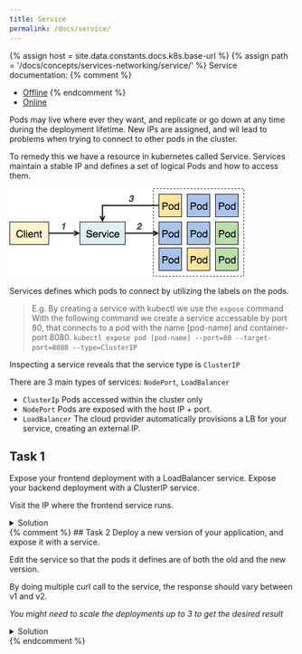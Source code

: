 ```yaml
---
title: Service
permalink: /docs/service/
---
```

{% assign host = site.data.constants.docs.k8s.base-url %}
{% assign path = '/docs/concepts/services-networking/service/' %}
Service documentation:
{% comment %}
* [Offline]({{host.offline}}{{path}})
{% endcomment %}
* [Online]({{host.online}}{{path}})

Pods may live where ever they want, and replicate or go down at any time during the deployment lifetime. New IPs are assigned, and wil lead to problems when trying to connect to other pods in the cluster.

To remedy this we have a resource in kubernetes called Service.
Services maintain a stable IP and defines a set of logical Pods and how to access them.

![text](../../img/k8s-service-pod-access.jpg)

Services defines which pods to connect by utilizing the labels on the pods.

> E.g. By creating a service with kubectl we use the `expose` command
With the following command we create a service accessable by port 80,
that connects to a pod with the name [pod-name] and container-port 8080.
`kubectl expose pod [pod-name] --port=80 --target-port=8080 --type=ClusterIP`

Inspecting a service reveals that the service type is `ClusterIP`

There are 3 main types of services: `NodePort`, `LoadBalancer`
- `ClusterIp` Pods accessed within the cluster only
- `NodePort` Pods are exposed with the host IP + port.
- `LoadBalancer` The cloud provider automatically provisions a LB for your service, creating an external IP.


## Task 1

Expose your frontend deployment with a LoadBalancer service.
Expose your backend deployment with a ClusterIP service.

Visit the IP where the frontend service runs.

<details>
 <summary>Solution</summary>
 <div markdown="1">

### Solution 1: Exposing a pod with service

- `kubectl expose deployment ez-frontend --port 80 --target-port 8080 --type LoadBalancer`
- `kubectl get svc` # Note the EXTERNAL-IP
- Paste the ip into a browser and some response should appear once the loadbalancer is created.
 </div>
</details>
{% comment %}
## Task 2
Deploy a new version of your application, and expose it with a service.

Edit the service so that the pods it defines are of both the old and the new version.

By doing multiple curl call to the service, the response should vary between v1 and v2.

*You might need to scale the deployments up to 3 to get the desired result*

<details>
 <summary>Solution</summary>
 <div markdown="1">

### Solution 2: versioning

- Change the deployment name and version.
- `kubectl apply -f deployment.yaml` to deploy the new version
- `kubectl expose [pod-name] ... ` as the last task  
- `kubectl edit svc [svc-name]`
under the `selector tag`, remove all other tags other than `k8s-app: ...`
this will select all pods with the `k8s-app:my-app` label which should be both versions.

 </div>
</details>
{% endcomment %}
